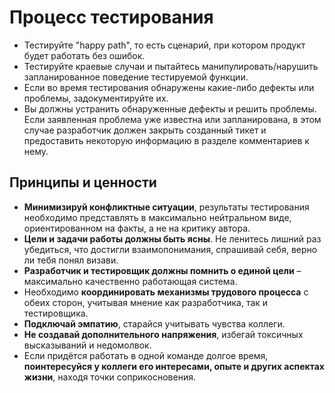 # Процесс тестирования

- Тестируйте "happy path", то есть сценарий, при котором продукт будет работать без ошибок.
- Тестируйте краевые случаи и пытайтесь манипулировать/нарушить запланированное поведение тестируемой функции.
- Если во время тестирования обнаружены какие-либо дефекты или проблемы, задокументируйте их.
- Вы должны устранить обнаруженные дефекты и решить проблемы. Если заявленная проблема уже известна или запланирована, в этом случае разработчик должен закрыть созданный тикет и предоставить некоторую информацию в разделе комментариев к нему.

## Принципы и ценности

- **Минимизируй конфликтные ситуации**, результаты тестирования необходимо представлять в максимально нейтральном виде, ориентированном на факты, а не на критику автора.
- **Цели и задачи работы должны быть ясны**. Не ленитесь лишний раз убедиться, что достигли взаимопонимания, спрашивай себя, верно ли тебя понял визави.
- **Разработчик и тестировщик должны помнить о единой цели** – максимально качественно работающая система.
- Необходимо **координировать механизмы трудового процесса** с обеих сторон, учитывая мнение как разработчика, так и тестировщика.
- **Подключай эмпатию**, старайся учитывать чувства коллеги.
- **Не создавай дополнительного напряжения**, избегай токсичных высказываний и недомолвок.
- Если придётся работать в одной команде долгое время, **поинтересуйся у коллеги его интересами, опыте и других аспектах жизни**, находя точки соприкосновения.



